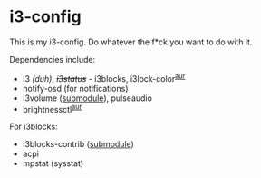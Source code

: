# i3-config

This is my i3-config. Do whatever the f\*ck you want to do with it.

Dependencies include:
- i3 *(duh)*, *~~i3status~~* - i3blocks, i3lock-color<sup>[aur](https://aur.archlinux.org/packages/i3lock-color-git/)</sup>
- notify-osd (for notifications)
- i3volume ([submodule](https://github.com/hastinbe/i3-volume)), pulseaudio
- brightnessctl<sup>[aur](https://aur.archlinux.org/packages/brightnessctl/)</sup>

For i3blocks:
- i3blocks-contrib ([submodule](https://github.com/vivien/i3blocks-contrib))
- acpi
- mpstat (sysstat)

